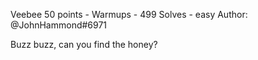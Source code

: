 Veebee 50 points - Warmups - 499 Solves - easy
Author: @JohnHammond#6971

Buzz buzz, can you find the honey? 
